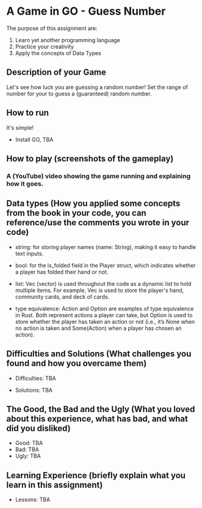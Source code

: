 # A Game in GO - Guess Number

The purpose of this assignment are:
1. Learn yet another programming language
2. Practice your creativity
3. Apply the concepts of  Data Types

## Description of your Game
Let's see how luck you are guessing a random number! Set the range of number for your to guess a (guaranteed) random number. 

## How to run
It's simple!
* Install GO, TBA

## How to play (screenshots of the gameplay)


   ### A (YouTube) video showing the game running and explaining how it goes.

## Data types (How you applied some concepts from the book in your code, you can reference/use the comments you wrote in your code)
* string: for storing player names (name: String), making it easy to handle text inputs.

* bool: for the is_folded field in the Player struct, which indicates whether a player has folded their hand or not.

* list: Vec (vector) is used throughout the code as a dynamic list to hold multiple items. For example, Vec<Card> is used to store the player's hand, community cards, and deck of cards.

* type equivalence: Action and Option<Action> are examples of type equivalence in Rust. Both represent actions a player can take, but Option<Action> is used to store whether the player has taken an action or not (i.e., it’s None when no action is taken and Some(Action) when a player has chosen an action).

## Difficulties and Solutions (What challenges you found and how you overcame them)
* Difficulties: TBA
  
* Solutions: TBA
  
## The Good, the Bad and the Ugly (What you loved about this experience, what has bad, and what did you disliked)
* Good: TBA
* Bad: TBA
* Ugly: TBA
  
## Learning Experience (briefly explain what you learn in this assignment)
* Lessons: TBA


